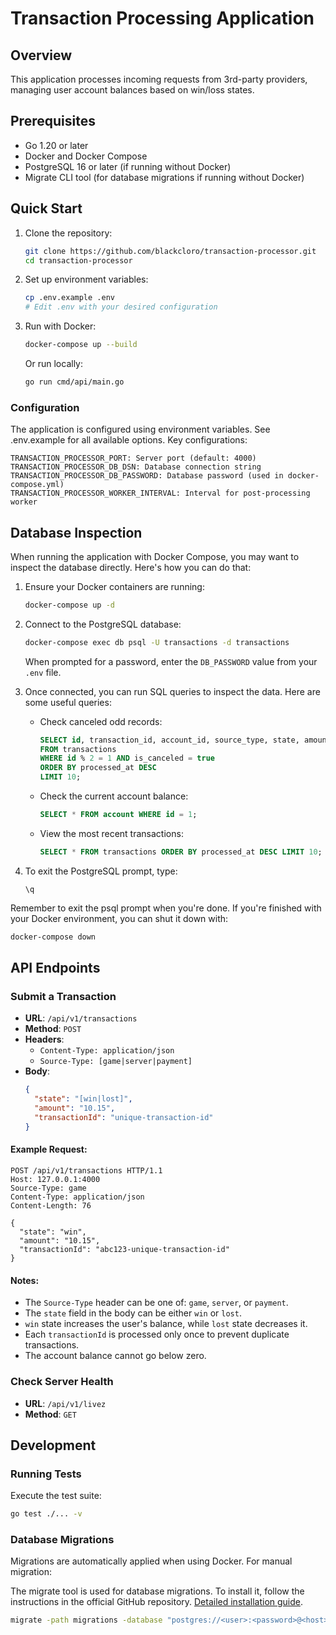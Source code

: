 # Transaction Processing Application

## Overview

This application processes incoming requests from 3rd-party providers, managing user account balances based on win/loss states.

## Prerequisites

- Go 1.20 or later
- Docker and Docker Compose
- PostgreSQL 16 or later (if running without Docker)
- Migrate CLI tool (for database migrations if running without Docker)

## Quick Start

1. Clone the repository:
   ```sh
   git clone https://github.com/blackcloro/transaction-processor.git
   cd transaction-processor
   ```

2. Set up environment variables:
   ```sh
   cp .env.example .env
   # Edit .env with your desired configuration
   ```

3. Run with Docker:
   ```sh
   docker-compose up --build
   ```

   Or run locally:
   ```sh
   go run cmd/api/main.go
   ```

### Configuration
The application is configured using environment variables. See .env.example for all available options. Key configurations:

```
TRANSACTION_PROCESSOR_PORT: Server port (default: 4000)
TRANSACTION_PROCESSOR_DB_DSN: Database connection string
TRANSACTION_PROCESSOR_DB_PASSWORD: Database password (used in docker-compose.yml)
TRANSACTION_PROCESSOR_WORKER_INTERVAL: Interval for post-processing worker
```

## Database Inspection

When running the application with Docker Compose, you may want to inspect the database directly. Here's how you can do that:

1. Ensure your Docker containers are running:
   ```sh
   docker-compose up -d
   ```

2. Connect to the PostgreSQL database:
   ```sh
   docker-compose exec db psql -U transactions -d transactions
   ```
   When prompted for a password, enter the `DB_PASSWORD` value from your `.env` file.

3. Once connected, you can run SQL queries to inspect the data. Here are some useful queries:

    - Check canceled odd records:
      ```sql
      SELECT id, transaction_id, account_id, source_type, state, amount, is_canceled, processed_at
      FROM transactions
      WHERE id % 2 = 1 AND is_canceled = true
      ORDER BY processed_at DESC
      LIMIT 10;
      ```

    - Check the current account balance:
      ```sql
      SELECT * FROM account WHERE id = 1;
      ```

    - View the most recent transactions:
      ```sql
      SELECT * FROM transactions ORDER BY processed_at DESC LIMIT 10;
      ```

4. To exit the PostgreSQL prompt, type:
   ```
   \q
   ```

Remember to exit the psql prompt when you're done. If you're finished with your Docker environment, you can shut it down with:
```sh
docker-compose down
```

## API Endpoints

### Submit a Transaction

- **URL**: `/api/v1/transactions`
- **Method**: `POST`
- **Headers**:
   - `Content-Type: application/json`
   - `Source-Type: [game|server|payment]`
- **Body**:
  ```json
  {
    "state": "[win|lost]",
    "amount": "10.15",
    "transactionId": "unique-transaction-id"
  }
  ```

#### Example Request:
```http
POST /api/v1/transactions HTTP/1.1
Host: 127.0.0.1:4000
Source-Type: game
Content-Type: application/json
Content-Length: 76

{
  "state": "win",
  "amount": "10.15",
  "transactionId": "abc123-unique-transaction-id"
}
```

#### Notes:
- The `Source-Type` header can be one of: `game`, `server`, or `payment`.
- The `state` field in the body can be either `win` or `lost`.
- `win` state increases the user's balance, while `lost` state decreases it.
- Each `transactionId` is processed only once to prevent duplicate transactions.
- The account balance cannot go below zero.

### Check Server Health

- **URL**: `/api/v1/livez`
- **Method**: `GET`


## Development

### Running Tests

Execute the test suite:
```sh
go test ./... -v
```

### Database Migrations

Migrations are automatically applied when using Docker. For manual migration:

The migrate tool is used for database migrations. To install it, follow the instructions in the official GitHub repository.
[Detailed installation guide](https://github.com/golang-migrate/migrate/tree/master/cmd/migrate#installation).

```sh
migrate -path migrations -database "postgres://<user>:<password>@<host>:<port>/<dbname>?sslmode=disable" up
```
